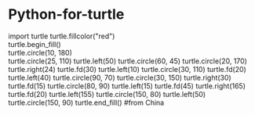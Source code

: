 # Python-for-turtle
import turtle 
turtle.fillcolor("red")  
turtle.begin_fill()  
turtle.circle(10, 180)  
turtle.circle(25, 110)
turtle.left(50)
turtle.circle(60, 45)
turtle.circle(20, 170)
turtle.right(24)
turtle.fd(30)
turtle.left(10)
turtle.circle(30, 110)
turtle.fd(20)
turtle.left(40)
turtle.circle(90, 70)
turtle.circle(30, 150)
turtle.right(30)
turtle.fd(15)
turtle.circle(80, 90)
turtle.left(15)
turtle.fd(45)
turtle.right(165)
turtle.fd(20)
turtle.left(155)
turtle.circle(150, 80)
turtle.left(50)
turtle.circle(150, 90)
turtle.end_fill() 
#from China
